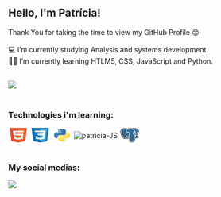 <h2> Hello, I'm Patrícia! </h2>

Thank You for taking the time to view my GitHub Profile 😊
<br><br>
💻 I’m currently studying Analysis and systems development.
<br>
👩‍💻 I’m currently learning HTLM5, CSS, JavaScript and Python.
<br><br>

<img height="180em" src="https://github-readme-stats.vercel.app/api/top-langs/?username=wentzpatricia&layout=compact&langs_count=16&theme=dracula"/>

<div style="display: inline_block"><br>
  <h3>Technologies i'm learning:</h3>
  <img align="center" alt="patricia-HTML" height="30" width="40" src="https://raw.githubusercontent.com/devicons/devicon/master/icons/html5/html5-original.svg">
  <img align="center" alt="patricia-CSS" height="30" width="40" src="https://raw.githubusercontent.com/devicons/devicon/master/icons/css3/css3-original.svg">
  <img align="center" alt="patricia-Python" height="30" width="40" src="https://raw.githubusercontent.com/devicons/devicon/master/icons/python/python-original.svg">
  <img align="center" alt="patricia-JS" height="30" width="40" src="https://raw.githubusercontent.com/devicons/devicon/master/icons/postgresql/sass-original.svg">
  <img align="center" alt="patricia-postgre" height="30" width="40" src="https://raw.githubusercontent.com/devicons/devicon/master/icons/postgresql/postgresql-original.svg">
</div>
<br>
 <div>
  <h3>My social medias:</h3>
  <a href="https://www.linkedin.com/in/patriciawentzdemoraes/" target="_blank"><img src="https://img.shields.io/badge/-LinkedIn-%230077B5?style=for-the-badge&logo=linkedin&logoColor=white" target="_blank"></a>
</div>
